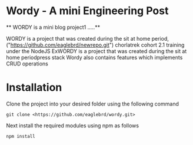 # Wordy - A mini Engineering Post

** WORDY is a mini blog project1 .....**

WORDY is a project that was created during the sit at home period, ("https://github.com/eaglebrd/newrepo.git") chorlatrek cohort 2.1 training under the NodeJS ExWORDY is a project that was created during the sit at home periodpress stack
Wordy also contains features which implements CRUD operations

# Installation
Clone the project into your desired folder using the following command

```
git clone <https://github.com/eaglebrd/wordy.git>
```
Next install the required modules using npm as follows
```
npm install
```
<!-- r24ngufri2ivk92 -->

<!-- …or create a new repository on the command line

echo "# wordy" >> README.md
git init
git add README.md
git commit -m "first commit"
git branch -M main
git remote add origin https://github.com/eaglebrd/wordy.git
git push -u origin main -->
